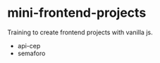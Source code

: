 # mini-frontend-projects
Training to create frontend projects with vanilla js.

- api-cep
- semaforo